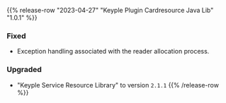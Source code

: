 {{% release-row "2023-04-27" "Keyple Plugin Cardresource Java Lib" "1.0.1" %}} 
### Fixed
- Exception handling associated with the reader allocation process.
### Upgraded
- "Keyple Service Resource Library" to version `2.1.1`
{{% /release-row %}}
